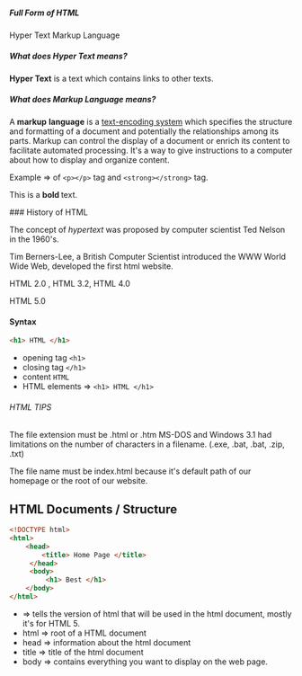 ##### Full Form of HTML
Hyper Text Markup Language

##### What does Hyper Text means?
**Hyper Text** is a text which contains links to other texts.

##### What does Markup Language means?
A **markup** **language** is a [text-encoding system](https://en.wikipedia.org/wiki/Encoding "Encoding") which specifies the structure and formatting of a document and potentially the relationships among its parts. Markup can control the display of a document or enrich its content to facilitate automated processing. It's a way to give instructions to a computer about how to display and organize content.

Example => of `<p></p>` tag and `<strong></strong>` tag.
<p> This is a <strong> bold </strong> text.</p>
### History of HTML

The concept of *hypertext* was proposed by computer scientist Ted Nelson in the 1960's. 

Tim Berners-Lee, a British Computer Scientist introduced the WWW
World Wide Web, developed the first html website.

HTML 2.0 , HTML 3.2, HTML 4.0 

HTML 5.0 

#### Syntax
```html
<h1> HTML </h1>
```
- opening tag `<h1>`
- closing tag `</h1>`
- content `HTML`
- HTML elements => `<h1> HTML </h1>`

###### HTML TIPS 
The file extension must be .html or .htm
MS-DOS and Windows 3.1 had limitations on the number of characters in a filename. (.exe, .bat, .bat, .zip, .txt)

The file name must be index.html because it's default path of our homepage or the root of our website.

## HTML Documents / Structure
```html
<!DOCTYPE html>
<html>
	<head>
		<title> Home Page </title>
     </head>
     <body>
	     <h1> Best </h1>
	</body>
</html>
```
- <!DOCTYPE html> => tells the version of html that will be used in the html document, mostly it's for HTML 5.
- html => root of a HTML document
- head => information about the html document
- title => title of the html document
- body => contains everything you want to display on the web page.